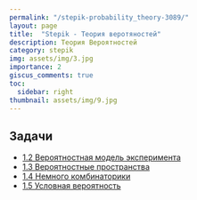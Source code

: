 ```yaml
---
permalink: "/stepik-probability_theory-3089/"
layout: page
title:  "Stepik - Теория веротяностей"
description: Теория Вероятностей
category: stepik
img: assets/img/3.jpg
importance: 2
giscus_comments: true
toc:
  sidebar: right
thumbnail: assets/img/9.jpg
---
```


<div class="row">

## Задачи
* [1.2 Вероятностная модель эксперимента](/neuro-networks-and-text-treatment/module_4_3-workshop-generating-names-and-slogans-using-RNN/step_2)
* [1.3 Вероятностные пространства](/)
* [1.4 Немного комбинаторики](https://colab.research.google.com/drive/1jEAxhmzkxrGE9K4TSgL7-0D9JYP5pVeJ?usp=sharing)
* [1.5 Условная вероятность](https://colab.research.google.com/drive/1jEAxhmzkxrGE9K4TSgL7-0D9JYP5pVeJ?usp=sharing)

</div>